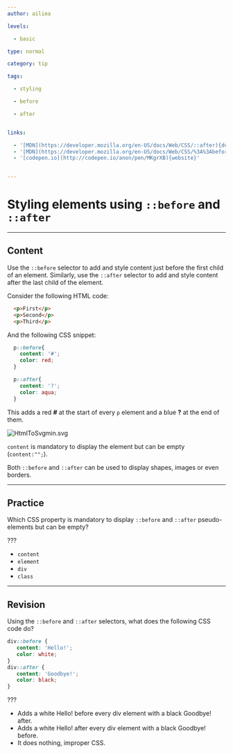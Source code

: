 ```yaml
---
author: ailiea

levels:

  - basic

type: normal

category: tip

tags:

  - styling

  - before

  - after


links:

  - '[MDN](https://developer.mozilla.org/en-US/docs/Web/CSS/::after){documentation}'
  - '[MDN](https://developer.mozilla.org/en-US/docs/Web/CSS/%3A%3Abefore){documentation}'
  - '[codepen.io](http://codepen.io/anon/pen/MKgrXB){website}'


---
```


# Styling elements using `::before` and `::after`

---
## Content

Use the `::before` selector to add and style content just before the first child of an element.
Similarly, use the `::after` selector to add and style content after the last child of the element.

Consider the following HTML code:

```html
  <p>First</p>
  <p>Second</p>
  <p>Third</p>
```
And the following CSS snippet:

```css
  p::before{
    content: '#';
    color: red;
  }

  p::after{
    content: '?';
    color: aqua;
  }
```
This adds a red __#__ at the start of every `p` element and a blue __?__ at the end of them.

![HtmlToSvgmin.svg](%3Csvg%20height=%22auto%22%20viewBox=%220%200%20800%20300%22%20xmlns=%22http://www.w3.org/2000/svg%22%20version=%221.2%22%20baseProfile=%22tiny%22%3E%3Cdesc%3ECreated%20by%20HiQPdf%3C/desc%3E%3Cg%20fill=%22none%22%20stroke=%22#000%22%20fill-rule=%22evenodd%22%20stroke-linecap=%22square%22%20stroke-linejoin=%22bevel%22%3E%3Cpath%20d=%22M8%208h800v300H8V8%22%20fill=%22#596193%22%20stroke=%22none%22/%3E%3Ctext%20stroke=%22none%22%20x=%22362%22%20y=%2263%22%20font-family=%22Arial%22%20font-size=%2230%22%20font-weight=%22400%22%20fill=%22#ff4500%22%3E#%3C/text%3E%3Ctext%20stroke=%22none%22%20x=%22379%22%20y=%2263%22%20font-family=%22Arial%22%20font-size=%2230%22%20font-weight=%22400%22%20fill=%22#fff%22%3EFirst%3C/text%3E%3Ctext%20stroke=%22none%22%20x=%22437%22%20y=%2263%22%20font-family=%22Arial%22%20font-size=%2230%22%20font-weight=%22400%22%20fill=%22#0ff%22%3E?%3C/text%3E%3Ctext%20stroke=%22none%22%20x=%22340.5%22%20y=%22153%22%20font-family=%22Arial%22%20font-size=%2230%22%20font-weight=%22400%22%20fill=%22#ff4500%22%3E#%3C/text%3E%3Ctext%20stroke=%22none%22%20x=%22357.5%22%20y=%22153%22%20font-family=%22Arial%22%20font-size=%2230%22%20font-weight=%22400%22%20fill=%22#fff%22%3ESecond%3C/text%3E%3Ctext%20stroke=%22none%22%20x=%22458.5%22%20y=%22153%22%20font-family=%22Arial%22%20font-size=%2230%22%20font-weight=%22400%22%20fill=%22#0ff%22%3E?%3C/text%3E%3Ctext%20stroke=%22none%22%20x=%22356%22%20y=%22243%22%20font-family=%22Arial%22%20font-size=%2230%22%20font-weight=%22400%22%20fill=%22#ff4500%22%3E#%3C/text%3E%3Ctext%20stroke=%22none%22%20x=%22373%22%20y=%22243%22%20font-family=%22Arial%22%20font-size=%2230%22%20font-weight=%22400%22%20fill=%22#fff%22%3EThird%3C/text%3E%3Ctext%20stroke=%22none%22%20x=%22443%22%20y=%22243%22%20font-family=%22Arial%22%20font-size=%2230%22%20font-weight=%22400%22%20fill=%22#0ff%22%3E?%3C/text%3E%3C/g%3E%3C/svg%3E)

`content` is mandatory to display the element but can be empty (`content:"";`).


Both `::before` and `::after` can be used to display shapes, images or even borders.

---
## Practice

Which CSS property is mandatory to display `::before` and `::after` pseudo-elements but can be empty?

 ???


* `content`
* `element`
* `div`
* `class`

---
## Revision

Using the `::before` and `::after` selectors, what does the following CSS code do?

```css
div::before {
   content: 'Hello!';
   color: white;
}
div::after {
   content: 'Goodbye!';
   color: black;
}
```
???


* Adds a white Hello! before every div element with a black Goodbye! after.
* Adds a white Hello! after every div element with a black Goodbye! before.
* It does nothing, improper CSS.

 

